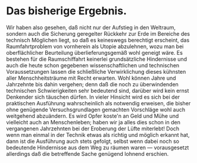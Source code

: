 Das bisherige Ergebnis.
=======================

Wir haben also gesehen, daß nicht nur der Aufstieg in den
Weltraum, sondern auch die Sicherung geregelter Rückkehr
zur Erde im Bereiche des technisch Möglichen liegt, so daß es
keineswegs berechtigt erscheint, das Raumfahrtproblem von vornherein
als Utopie abzulehnen, wozu man bei oberflächlicher Beurteilung
überlieferungsgemäß wohl geneigt wäre. Es bestehen
für die Raumschiffahrt keinerlei grundsätzliche Hindernisse
und auch die heute schon gegebenen wissenschaftlichen und technischen
Voraussetzungen lassen die schließliche Verwirklichung dieses
kühnsten aller Menschheitsträume mit Recht erwarten. Wohl können
Jahre und Jahrzehnte bis dahin vergehen; denn daß die noch
zu überwindenden technischen Schwierigkeiten sehr bedeutend sind,
darüber wird kein ernst Denkender sich täuschen dürfen. In vieler
Hinsicht wird es sich bei der praktischen Ausführung wahrscheinlich
als notwendig erweisen, die bisher ohne genügende Versuchsgrundlagen
gemachten Vorschläge wohl auch weitgehend abzuändern.
Es wird Opfer koste'n an Geld und Mühe und vielleicht
auch an Menschenleben; haben wir ja alles dies schon in den
vergangenen Jahrzehnten bei der Eroberung der Lüfte miterlebt!
Doch wenn man einmal in der Technik etwas als richtig und
möglich erkannt hat, dann ist die Ausführung auch stets gefolgt,
selbst wenn dabei noch so bedeutende Hindernisse aus dem Weg
zu räumen waren — vorausgesetzt allerdings daß die betreffende
Sache genügend lohnend erschien.


